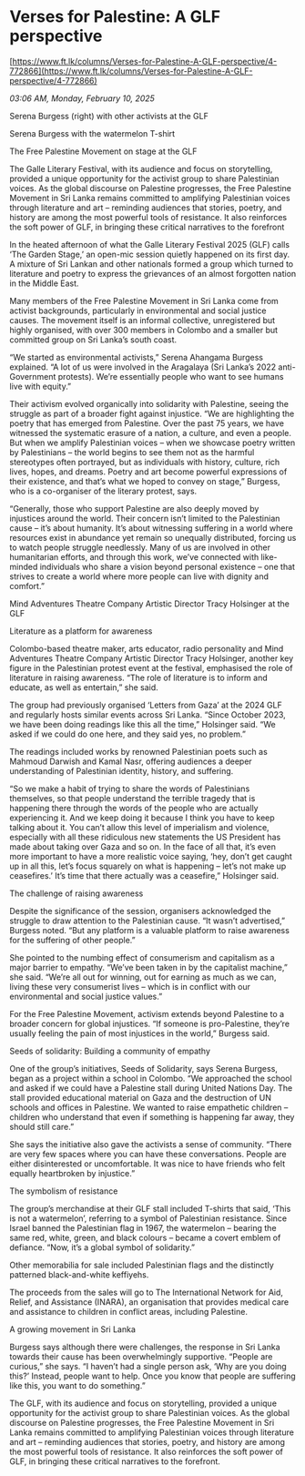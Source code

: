 # Verses for Palestine: A GLF perspective

[https://www.ft.lk/columns/Verses-for-Palestine-A-GLF-perspective/4-772866](https://www.ft.lk/columns/Verses-for-Palestine-A-GLF-perspective/4-772866)

*03:06 AM, Monday, February 10, 2025*

Serena Burgess (right) with other activists at the GLF

Serena Burgess with the watermelon T-shirt

The Free Palestine Movement on stage at the GLF

The Galle Literary Festival, with its audience and focus on storytelling, provided a unique opportunity for the activist group to share Palestinian voices. As the global discourse on Palestine progresses, the Free Palestine Movement in Sri Lanka remains committed to amplifying Palestinian voices through literature and art – reminding audiences that stories, poetry, and history are among the most powerful tools of resistance. It also reinforces the soft power of GLF, in bringing these critical narratives to the forefront

In the heated afternoon of what the Galle Literary Festival 2025 (GLF) calls ‘The Garden Stage,’ an open-mic session quietly happened on its first day. A mixture of Sri Lankan and other nationals formed a group which turned to literature and poetry to express the grievances of an almost forgotten nation in the Middle East.

Many members of the Free Palestine Movement in Sri Lanka come from activist backgrounds, particularly in environmental and social justice causes. The movement itself is an informal collective, unregistered but highly organised, with over 300 members in Colombo and a smaller but committed group on Sri Lanka’s south coast.

“We started as environmental activists,” Serena Ahangama Burgess explained. “A lot of us were involved in the Aragalaya (Sri Lanka’s 2022 anti-Government protests). We’re essentially people who want to see humans live with equity.”

Their activism evolved organically into solidarity with Palestine, seeing the struggle as part of a broader fight against injustice. “We are highlighting the poetry that has emerged from Palestine. Over the past 75 years, we have witnessed the systematic erasure of a nation, a culture, and even a people. But when we amplify Palestinian voices – when we showcase poetry written by Palestinians – the world begins to see them not as the harmful stereotypes often portrayed, but as individuals with history, culture, rich lives, hopes, and dreams. Poetry and art become powerful expressions of their existence, and that’s what we hoped to convey on stage,” Burgess, who is a co-organiser of the literary protest, says.

“Generally, those who support Palestine are also deeply moved by injustices around the world. Their concern isn’t limited to the Palestinian cause – it’s about humanity. It’s about witnessing suffering in a world where resources exist in abundance yet remain so unequally distributed, forcing us to watch people struggle needlessly. Many of us are involved in other humanitarian efforts, and through this work, we’ve connected with like-minded individuals who share a vision beyond personal existence – one that strives to create a world where more people can live with dignity and comfort.”

Mind Adventures Theatre Company Artistic Director Tracy Holsinger at the GLF

Literature as a platform for awareness

Colombo-based theatre maker, arts educator, radio personality and Mind Adventures Theatre Company Artistic Director Tracy Holsinger, another key figure in the Palestinian protest event at the festival, emphasised the role of literature in raising awareness. “The role of literature is to inform and educate, as well as entertain,” she said.

The group had previously organised ‘Letters from Gaza’ at the 2024 GLF and regularly hosts similar events across Sri Lanka. “Since October 2023, we have been doing readings like this all the time,” Holsinger said. “We asked if we could do one here, and they said yes, no problem.”

The readings included works by renowned Palestinian poets such as Mahmoud Darwish and Kamal Nasr, offering audiences a deeper understanding of Palestinian identity, history, and suffering.

“So we make a habit of trying to share the words of Palestinians themselves, so that people understand the terrible tragedy that is happening there through the words of the people who are actually experiencing it. And we keep doing it because I think you have to keep talking about it. You can’t allow this level of imperialism and violence, especially with all these ridiculous new statements the US President has made about taking over Gaza and so on. In the face of all that, it’s even more important to have a more realistic voice saying, ‘hey, don’t get caught up in all this, let’s focus squarely on what is happening – let’s not make up ceasefires.’ It’s time that there actually was a ceasefire,” Holsinger said.

The challenge of raising awareness

Despite the significance of the session, organisers acknowledged the struggle to draw attention to the Palestinian cause. “It wasn’t advertised,” Burgess noted. “But any platform is a valuable platform to raise awareness for the suffering of other people.”

She pointed to the numbing effect of consumerism and capitalism as a major barrier to empathy. “We’ve been taken in by the capitalist machine,” she said. “We’re all out for winning, out for earning as much as we can, living these very consumerist lives – which is in conflict with our environmental and social justice values.”

For the Free Palestine Movement, activism extends beyond Palestine to a broader concern for global injustices. “If someone is pro-Palestine, they’re usually feeling the pain of most injustices in the world,” Burgess said.

Seeds of solidarity: Building a community of empathy

One of the group’s initiatives, Seeds of Solidarity, says Serena Burgess, began as a project within a school in Colombo. “We approached the school and asked if we could have a Palestine stall during United Nations Day. The stall provided educational material on Gaza and the destruction of UN schools and offices in Palestine. We wanted to raise empathetic children – children who understand that even if something is happening far away, they should still care.”

She says the initiative also gave the activists a sense of community. “There are very few spaces where you can have these conversations. People are either disinterested or uncomfortable. It was nice to have friends who felt equally heartbroken by injustice.”

The symbolism of resistance

The group’s merchandise at their GLF stall included T-shirts that said, ‘This is not a watermelon’, referring to a symbol of Palestinian resistance. Since Israel banned the Palestinian flag in 1967, the watermelon – bearing the same red, white, green, and black colours – became a covert emblem of defiance. “Now, it’s a global symbol of solidarity.”

Other memorabilia for sale included Palestinian flags and the distinctly patterned black-and-white keffiyehs.

The proceeds from the sales will go to The International Network for Aid, Relief, and Assistance (INARA), an organisation that provides medical care and assistance to children in conflict areas, including Palestine.

A growing movement in Sri Lanka

Burgess says although there were challenges, the response in Sri Lanka towards their cause has been overwhelmingly supportive. “People are curious,” she says. “I haven’t had a single person ask, ‘Why are you doing this?’ Instead, people want to help. Once you know that people are suffering like this, you want to do something.”

The GLF, with its audience and focus on storytelling, provided a unique opportunity for the activist group to share Palestinian voices. As the global discourse on Palestine progresses, the Free Palestine Movement in Sri Lanka remains committed to amplifying Palestinian voices through literature and art – reminding audiences that stories, poetry, and history are among the most powerful tools of resistance. It also reinforces the soft power of GLF, in bringing these critical narratives to the forefront.

